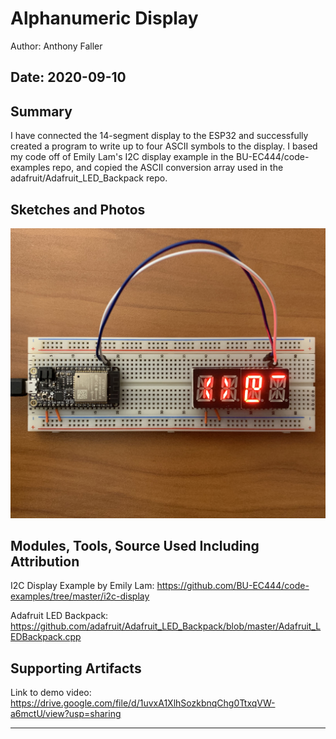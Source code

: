 #  Alphanumeric Display

Author: Anthony Faller

Date: 2020-09-10
-----

## Summary
I have connected the 14-segment display to the ESP32 and successfully created a program to write up to four ASCII symbols to the display. I based my code off of Emily Lam's I2C display example in the BU-EC444/code-examples repo, and copied the ASCII conversion array used in the adafruit/Adafruit_LED_Backpack repo.

## Sketches and Photos
![Wiring](./images/alnumWiring.jpg?raw=true "Display Wiring")

## Modules, Tools, Source Used Including Attribution
I2C Display Example by Emily Lam: https://github.com/BU-EC444/code-examples/tree/master/i2c-display

Adafruit LED Backpack: https://github.com/adafruit/Adafruit_LED_Backpack/blob/master/Adafruit_LEDBackpack.cpp

## Supporting Artifacts
Link to demo video: https://drive.google.com/file/d/1uvxA1XlhSozkbnqChg0TtxqVW-a6mctU/view?usp=sharing

-----
